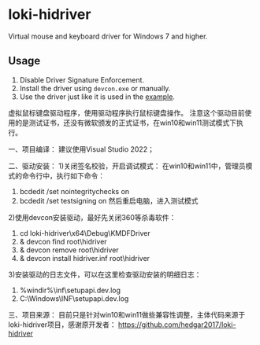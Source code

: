 # loki-hidriver
Virtual mouse and keyboard driver for Windows 7 and higher.

## Usage
1. Disable Driver Signature Enforcement.
2. Install the driver using `devcon.exe` or manually.
3. Use the driver just like it is used in the [example](https://github.com/hedgar2017/loki-example).



虚拟鼠标键盘驱动程序，使用驱动程序执行鼠标键盘操作。
注意这个驱动目前使用的是测试证书，还没有微软颁发的正式证书，在win10和win11测试模式下执行。

一、项目编译：
建议使用Visual Studio 2022；

二、驱动安装：
1)关闭签名校验，开启调试模式：
在win10和win11中，管理员模式的命令行中，执行如下命令：
1. bcdedit /set nointegritychecks on
2. bcdedit /set testsigning on
然后重启电脑，进入测试模式

2)使用devcon安装驱动，最好先关闭360等杀毒软件：

1. cd loki-hidriver\x64\Debug\KMDFDriver
2. & devcon find root\hidriver
3. & devcon remove root\hidriver
4. & devcon install hidriver.inf root\hidriver

3)安装驱动的日志文件，可以在这里检查驱动安装的明细日志：
1. %windir%\inf\setupapi.dev.log
2. C:\Windows\INF\setupapi.dev.log

三、项目来源：
目前只是针对win10和win11做些兼容性调整，主体代码来源于loki-hidriver项目，感谢原开发者：
https://github.com/hedgar2017/loki-hidriver
